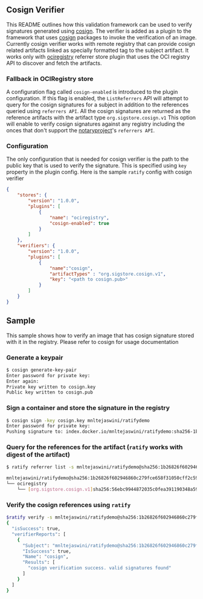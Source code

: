 ## Cosign Verifier

This README outlines how this validation framework can be used to verify signatures generated using [cosign](https://github.com/sigstore/cosign/tree/cb0c46a429253287429868c3721c9f8693797114). The verifier is added as a plugin to the framework that uses [cosign](https://github.com/sigstore/cosign/tree/cb0c46a429253287429868c3721c9f8693797114) packages to invoke the verification of an image. Currently cosign verifier works with remote registry that can provide cosign related artifacts linked as specially formatted tag to the subject artifact. It works only with [ociregistry](../../referrerstore/ociregistry) referrer store plugin that uses the OCI registry API to discover and fetch the artifacts. 

### Fallback in OCIRegistry store
A configuration flag called ```cosign-enabled``` is introduced to the plugin configuration. If this flag is enabled, the ```ListReferrers``` API will attempt to query for the cosign signatures for a subject in addition to the references queried using ```referrers API```. All the cosign signatures are returned as the reference artifacts with the artifact type ```org.sigstore.cosign.v1``` This option will enable to verify cosign signatures against any registry including the onces that don't support the [notaryproject](https://github.com/notaryproject)'s ```referrers API```. 

### Configuration
The only configuration that is needed for cosign verifier is the path to the public key that is used to verify the signature. This is specified using ```key``` property in the plugin config. Here is the sample ```ratify``` config with cosign verifier

```json
{
    "stores": {
        "version": "1.0.0",
        "plugins": [
            {
                "name": "ociregistry",
                "cosign-enabled": true
            }
        ]
    },
    "verifiers": {
        "version": "1.0.0",
        "plugins": [
            {
                "name":"cosign",
                "artifactTypes" : "org.sigstore.cosign.v1",
                "key": "<path to cosign.pub>"
            }
        ]
    }
}
```

## Sample
This sample shows how to verify an image that has cosign signature stored with it in the registry. Please refer to cosign for usage documentation

### Generate a keypair
```bash
$ cosign generate-key-pair
Enter password for private key:
Enter again:
Private key written to cosign.key
Public key written to cosign.pub
```

### Sign a container and store the signature in the registry

```bash
$ cosign sign -key cosign.key mnltejaswini/ratifydemo
Enter password for private key:
Pushing signature to: index.docker.io/mnltejaswini/ratifydemo:sha256-1b26826f602946860c279fce658f31050cff2c596583af237d971f4629b57792.sig
```

### Query for the references for the artifact (```ratify``` works with digest of the artifact)

```bash
$ ratify referrer list -s mnltejaswini/ratifydemo@sha256:1b26826f602946860c279fce658f31050cff2c596583af237d971f4629b57792

mnltejaswini/ratifydemo@sha256:1b26826f602946860c279fce658f31050cff2c596583af237d971f4629b57792
└── ociregistry
    └── [org.sigstore.cosign.v1]sha256:56ebc9944872035c0fea391190348a597c646b63269d434ffd1421271aeee30a
```

### Verify the cosign references using ```ratify```

```bash
$ratify verify -s mnltejaswini/ratifydemo@sha256:1b26826f602946860c279fce658f31050cff2c596583af237d971f4629b57792
{
  "isSuccess": true,
  "verifierReports": [
    {
      "Subject": "mnltejaswini/ratifydemo@sha256:1b26826f602946860c279fce658f31050cff2c596583af237d971f4629b57792",
      "IsSuccess": true,
      "Name": "cosign",
      "Results": [
        "cosign verification success. valid signatures found"
      ]
    }
  ]
}
```







